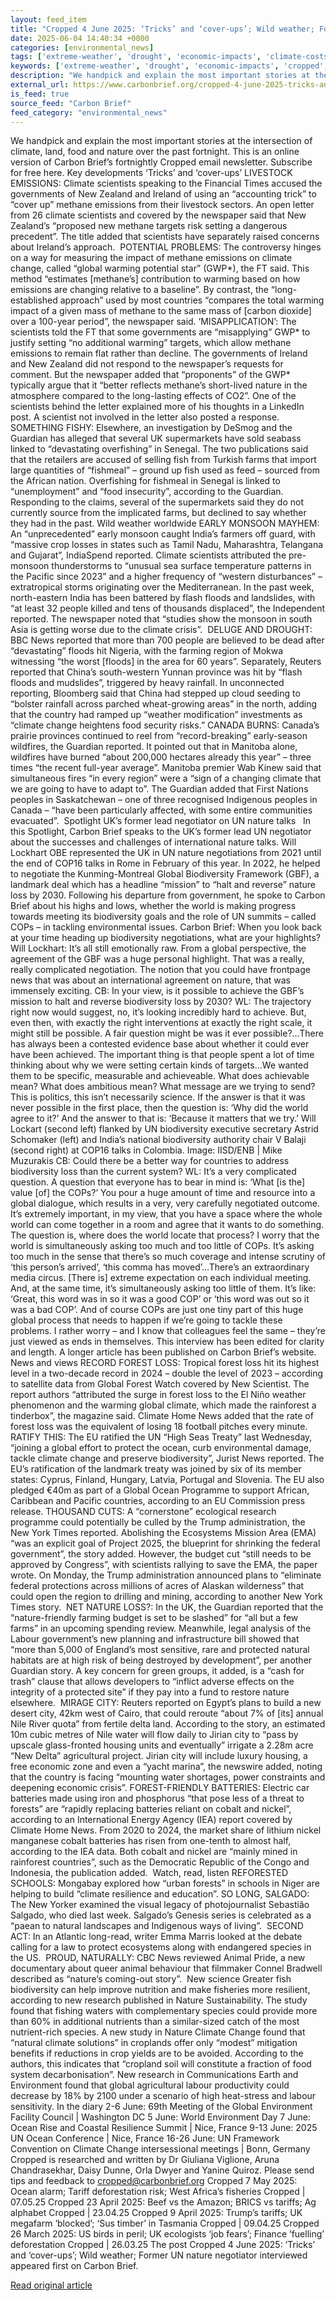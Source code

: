 ```yaml
---
layout: feed_item
title: "Cropped 4 June 2025: ‘Tricks’ and ‘cover-ups’; Wild weather; Former UN nature negotiator interviewed"
date: 2025-06-04 14:40:34 +0000
categories: [environmental_news]
tags: ['extreme-weather', 'drought', 'economic-impacts', 'climate-costs', 'hurricanes', 'year-2025', 'pacific-region', 'rainforest', 'flooding', 'water-crisis']
keywords: ['extreme-weather', 'drought', 'economic-impacts', 'cropped', 'tricks', 'june', 'hurricanes', 'climate-costs']
description: "We handpick and explain the most important stories at the intersection of climate, land, food and nature over the past fortnight"
external_url: https://www.carbonbrief.org/cropped-4-june-2025-tricks-and-cover-ups-wild-weather-former-un-nature-negotiator-interviewed/
is_feed: true
source_feed: "Carbon Brief"
feed_category: "environmental_news"
---
```


We handpick and explain the most important stories at the intersection of climate, land, food and nature over the past fortnight. This is an online version of Carbon Brief’s fortnightly Cropped email newsletter. Subscribe for&nbsp;free here. Key developments ‘Tricks’ and ‘cover-ups’ LIVESTOCK EMISSIONS: Climate scientists speaking to the Financial Times accused the governments of New Zealand and Ireland of using an “accounting trick” to “cover up” methane emissions from their livestock sectors. An open letter from 26 climate scientists and covered by the newspaper said that New Zealand’s “proposed new methane targets risk setting a dangerous precedent”. The title added that scientists have separately raised concerns about Ireland’s approach.&nbsp; POTENTIAL PROBLEMS: The controversy hinges on a way for measuring the impact of methane emissions on climate change, called “global warming potential star” (GWP*), the FT said. This method “estimates [methane’s] contribution to warming based on how emissions are changing relative to a baseline”. By contrast, the “long-established approach” used by most countries “compares the total warming impact of a given mass of methane to the same mass of [carbon dioxide] over a 100-year period”, the newspaper said. ‘MISAPPLICATION’: The scientists told the FT that some governments are “misapplying” GWP* to justify setting “no additional warming” targets, which allow methane emissions to remain flat rather than decline. The governments of Ireland and New Zealand did not respond to the newspaper’s requests for comment. But the newspaper added that “proponents” of the GWP* typically argue that it “better reflects methane’s short-lived nature in the atmosphere compared to the long-lasting effects of CO2”. One of the scientists behind the letter explained more of his thoughts in a LinkedIn post. A scientist not involved in the letter also posted a response. SOMETHING FISHY: Elsewhere, an investigation by DeSmog and the Guardian has alleged that several UK supermarkets have sold seabass linked to “devastating overfishing” in Senegal. The two publications said that the retailers are accused of selling fish from Turkish farms that import large quantities of “fishmeal” – ground up fish used as feed – sourced from the African nation. Overfishing for fishmeal in Senegal is linked to “unemployment” and “food insecurity”, according to the Guardian. Responding to the claims, several of the supermarkets said they do not currently source from the implicated farms, but declined to say whether they had in the past. Wild weather worldwide EARLY MONSOON MAYHEM: An “unprecedented” early monsoon caught India’s farmers off guard, with “massive crop losses in states such as Tamil Nadu, Maharashtra, Telangana and Gujarat”, IndiaSpend reported. Climate scientists attributed the pre-monsoon thunderstorms to “unusual sea surface temperature patterns in the Pacific since 2023” and a higher frequency of “western disturbances” – extratropical storms originating over the Mediterranean. In the past week, north-eastern India has been battered by flash floods and landslides, with “at least 32 people killed and tens of thousands displaced”, the Independent reported. The newspaper noted that “studies show the monsoon in south Asia is getting worse due to the climate crisis”.&nbsp; DELUGE AND DROUGHT: BBC News reported that more than 700 people are believed to be dead after “devastating” floods hit Nigeria, with the farming region of Mokwa witnessing “the worst [floods] in the area for 60 years”. Separately, Reuters reported that China’s south-western Yunnan province was hit by “flash floods and mudslides”, triggered by heavy rainfall. In unconnected reporting, Bloomberg said that China had stepped up cloud seeding to “bolster rainfall across parched wheat-growing areas” in the north, adding that the country had ramped up “weather modification” investments as “climate change heightens food security risks.” CANADA BURNS: Canada’s prairie provinces continued to reel from “record-breaking” early-season wildfires, the Guardian reported. It pointed out that in Manitoba alone, wildfires have burned “about 200,000 hectares already this year” – three times “the recent full-year average”. Manitoba premier Wab Kinew said that ​simultaneous fires “in every region” were a “sign of a changing climate that we are going to have to adapt to”. The Guardian added that First Nations peoples in Saskatchewan – one of three recognised Indigenous peoples in Canada – “have been particularly affected, with some entire communities evacuated”.&nbsp; Spotlight UK’s former lead negotiator on UN nature talks&nbsp;&nbsp; In this Spotlight, Carbon Brief speaks to the UK&#8217;s former lead UN negotiator about the successes and challenges of international nature talks. Will Lockhart OBE represented the UK in UN nature negotiations from 2021 until the end of COP16 talks in Rome in February of this year. In 2022, he helped to negotiate the Kunming-Montreal Global Biodiversity Framework (GBF), a landmark deal which has a headline “mission” to “halt and reverse” nature loss by 2030. Following his departure from government, he spoke to Carbon Brief about his highs and lows, whether the world is making progress towards meeting its biodiversity goals and the role of UN summits – called COPs – in tackling environmental issues. Carbon Brief: When you look back at your time heading up biodiversity negotiations, what are your highlights? Will Lockhart: It’s all still emotionally raw. From a global perspective, the agreement of the GBF was a huge personal highlight. That was a really, really complicated negotiation. The notion that you could have frontpage news that was about an international agreement on nature, that was immensely exciting. CB: In your view, is it possible to achieve the GBF’s mission to halt and reverse biodiversity loss by 2030? WL: The trajectory right now would suggest, no, it’s looking incredibly hard to achieve. But, even then, with exactly the right interventions at exactly the right scale, it might still be possible. A fair question might be was it ever possible?&#8230;There has always been a contested evidence base about whether it could ever have been achieved. The important thing is that people spent a lot of time thinking about why we were setting certain kinds of targets…We wanted them to be specific, measurable and achieveable. What does achievable mean? What does ambitious mean? What message are we trying to send? This is politics, this isn’t necessarily science. If the answer is that it was never possible in the first place, then the question is: ‘Why did the world agree to it?’ And the answer to that is: ‘Because it matters that we try.’ Will Lockart (second left) flanked by UN biodiversity executive secretary Astrid Schomaker (left) and India’s national biodiversity authority chair V Balaji (second right) at COP16 talks in Colombia. Image: IISD/ENB | Mike Muzurakis CB: Could there be a better way for countries to address biodiversity loss than the current system? WL: It’s a very complicated question. A question that everyone has to bear in mind is: ‘What [is the] value [of] the COPs?’ You pour a huge amount of time and resource into a global dialogue, which results in a very, very carefully negotiated outcome. It’s extremely important, in my view, that you have a space where the whole world can come together in a room and agree that it wants to do something. The question is, where does the world locate that process? I worry that the world is simultaneously asking too much and too little of COPs. It’s asking too much in the sense that there’s so much coverage and intense scrutiny of ‘this person’s arrived’, ‘this comma has moved’&#8230;There’s an extraordinary media circus. [There is] extreme expectation on each individual meeting. And, at the same time, it’s simultaneously asking too little of them. It’s like: ‘Great, this word was in so it was a good COP’ or ‘this word was out so it was a bad COP’. And of course COPs are just one tiny part of this huge global process that needs to happen if we’re going to tackle these problems. I rather worry – and I know that colleagues feel the same – they’re just viewed as ends in themselves. This interview has been edited for clarity and length. A longer article has been published on Carbon Brief’s website. News and views RECORD FOREST LOSS: Tropical forest loss hit its highest level in a two-decade record in 2024 – double the level of 2023 – according to satellite data from Global Forest Watch covered by New Scientist. The report authors “attributed the surge in forest loss to the El Niño weather phenomenon and the warming global climate, which made the rainforest a tinderbox”, the magazine said. Climate Home News added that the rate of forest loss was the equivalent of losing 18 football pitches every minute. RATIFY THIS: The EU ratified the UN “High Seas Treaty” last Wednesday, “joining a global effort to protect the ocean, curb environmental damage, tackle climate change and preserve biodiversity”, Jurist News reported. The EU’s ratification of the landmark treaty was joined by six of its member states: Cyprus, Finland, Hungary, Latvia, Portugal and Slovenia. The EU also pledged €40m as part of a Global Ocean Programme to support African, Caribbean and Pacific countries, according to an EU Commission press release. THOUSAND CUTS: A “cornerstone” ecological research programme could potentially be culled by the Trump administration, the New York Times reported. Abolishing the Ecosystems Mission Area (EMA) “was an explicit goal of Project 2025, the blueprint for shrinking the federal government”, the story added. However, the budget cut “still needs to be approved by Congress”, with scientists rallying to save the EMA, the paper wrote. On Monday, the Trump administration announced plans to “eliminate federal protections across millions of acres of Alaskan wilderness” that could open the region to drilling and mining, according to another New York Times story.&nbsp; NET NATURE LOSS?: In the UK, the Guardian reported that the “nature-friendly farming budget is set to be slashed” for “all but a few farms” in an upcoming spending review. Meanwhile, legal analysis of the Labour government’s new planning and infrastructure bill showed that “more than 5,000 of England’s most sensitive, rare and protected natural habitats are at high risk of being destroyed by development”, per another Guardian story. A key concern for green groups, it added, is a “cash for trash” clause that allows developers to “inflict adverse effects on the integrity of a protected site” if they pay into a fund to restore nature elsewhere.&nbsp; MIRAGE CITY: Reuters reported on Egypt’s plans to build a new desert city, 42km west of Cairo, that could reroute “about 7% of [its] annual Nile River quota” from fertile delta land. According to the story, an estimated 10m cubic metres of Nile water will flow daily to Jirian city to “pass by upscale glass-fronted housing units and eventually” irrigate a 2.28m acre “New Delta” agricultural project. Jirian city will include luxury housing, a free economic zone and even a “yacht marina”, the newswire added, noting that the country is facing “mounting water shortages, power constraints and deepening economic crisis”. FOREST-FRIENDLY BATTERIES: Electric car batteries made using iron and phosphorus “that pose less of a threat to forests” are “rapidly replacing batteries reliant on cobalt and nickel”, according to an International Energy Agency (IEA) report covered by Climate Home News. From 2020 to 2024, the market share of lithium nickel manganese cobalt batteries has risen from one-tenth to almost half, according to the IEA data. Both cobalt and nickel are “mainly mined in rainforest countries”, such as the Democratic Republic of the Congo and Indonesia, the publication added.&nbsp; Watch, read, listen REFORESTED SCHOOLS: Mongabay explored how “urban forests” in schools in Niger are helping to build “climate resilience and education”. SO LONG, SALGADO: The New Yorker examined the visual legacy of photojournalist Sebastião Salgado, who died last week. Salgado’s Genesis series is celebrated as a “paean to natural landscapes and Indigenous ways of living”.&nbsp; SECOND ACT: In an Atlantic long-read, writer Emma Marris looked at the debate calling for a law to protect ecosystems along with endangered species in the US.&nbsp; PROUD, NATURALLY: CBC News reviewed Animal Pride, a new documentary about queer animal behaviour that filmmaker Connel Bradwell described as “nature&#8217;s coming-out story”.&nbsp; New science Greater fish biodiversity can help improve nutrition and make fisheries more resilient, according to new research published in Nature Sustainability. The study found that fishing waters with complementary species could provide more than 60% in additional nutrients than a similar-sized catch of the most nutrient-rich species. A new study in Nature Climate Change found that “natural climate solutions” in croplands offer only “modest” mitigation benefits if reductions in crop yields are to be avoided. According to the authors, this indicates that “cropland soil will constitute a fraction of food system decarbonisation”. New research in Communications Earth and Environment found that global agricultural labour productivity could decrease by 18% by 2100 under a scenario of high heat-stress and labour sensitivity. In the diary 2-6 June: 69th Meeting of the Global Environment Facility Council | Washington DC 5 June: World Environment Day 7 June: Ocean Rise and Coastal Resilience Summit | Nice, France 9-13 June: 2025 UN Ocean Conference | Nice, France 16-26 June: UN Framework Convention on Climate Change intersessional meetings | Bonn, Germany Cropped is researched and written by Dr Giuliana Viglione, Aruna Chandrasekhar, Daisy Dunne, Orla Dwyer and Yanine Quiroz. Please send tips and feedback to cropped@carbonbrief.org Cropped 7 May 2025: Ocean alarm; Tariff deforestation risk; West Africa’s fisheries Cropped | 07.05.25 Cropped 23 April 2025: Beef vs the Amazon; BRICS vs tariffs; Ag alphabet Cropped | 23.04.25 Cropped 9 April 2025: Trump’s tariffs; UK megafarm ‘blocked’; ‘Sus timber’ in Tasmania Cropped | 09.04.25 Cropped 26 March 2025: US birds in peril; UK ecologists ‘job fears’; Finance ‘fuelling’ deforestation Cropped | 26.03.25 The post Cropped 4 June 2025: ‘Tricks’ and ‘cover-ups’; Wild weather; Former UN nature negotiator interviewed appeared first on Carbon Brief.

[Read original article](https://www.carbonbrief.org/cropped-4-june-2025-tricks-and-cover-ups-wild-weather-former-un-nature-negotiator-interviewed/)
